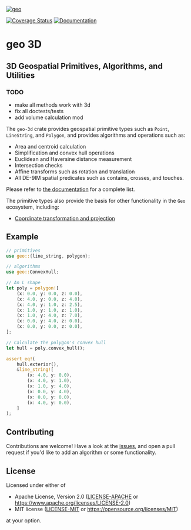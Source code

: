 [![geo](https://avatars1.githubusercontent.com/u/10320338?v=4&s=50)](https://github.com/georust)

<!-- todo update -->
[![Coverage Status](https://img.shields.io/coverallsCoverage/github/georust/geo.svg)](https://coveralls.io/github/georust/geo?branch=trying)
[![Documentation](https://img.shields.io/docsrs/geo/latest.svg)](https://docs.rs/geo)

# geo 3D

## 3D Geospatial Primitives, Algorithms, and Utilities

### TODO
- make all methods work with 3d
- fix all doctests/tests
- add volume calculation mod

The `geo-3d` crate provides geospatial primitive types such as `Point`, `LineString`, and `Polygon`, and provides algorithms and operations such as:
- Area and centroid calculation
- Simplification and convex hull operations
- Euclidean and Haversine distance measurement
- Intersection checks
- Affine transforms such as rotation and translation
- All DE-9IM spatial predicates such as contains, crosses, and touches.

Please refer to [the documentation](https://docs.rs/geo-3d) for a complete list.

The primitive types also provide the basis for other functionality in the `Geo` ecosystem, including:

- [Coordinate transformation and projection](https://github.com/georust/proj)

## Example

<!-- todo update -->
```rust
// primitives
use geo::{line_string, polygon};

// algorithms
use geo::ConvexHull;

// An L shape
let poly = polygon![
    (x: 0.0, y: 0.0, z: 0.0),
    (x: 4.0, y: 0.0, z: 4.0),
    (x: 4.0, y: 1.0, z: 2.5),
    (x: 1.0, y: 1.0, z: 1.0),
    (x: 1.0, y: 4.0, z: 7.0),
    (x: 0.0, y: 4.0, z: 0.0),
    (x: 0.0, y: 0.0, z: 0.0),
];

// Calculate the polygon's convex hull
let hull = poly.convex_hull();

assert_eq!(
    hull.exterior(),
    &line_string![
        (x: 4.0, y: 0.0),
        (x: 4.0, y: 1.0),
        (x: 1.0, y: 4.0),
        (x: 0.0, y: 4.0),
        (x: 0.0, y: 0.0),
        (x: 4.0, y: 0.0),
    ]
);
```

## Contributing

Contributions are welcome! Have a look at the [issues](https://github.com/TimTheBig/geo-3d/issues), and open a pull request if you'd like to add an algorithm or some functionality.

## License

Licensed under either of

 * Apache License, Version 2.0 ([LICENSE-APACHE](LICENSE-APACHE) or https://www.apache.org/licenses/LICENSE-2.0)
 * MIT license ([LICENSE-MIT](LICENSE-MIT) or https://opensource.org/licenses/MIT)

at your option.

